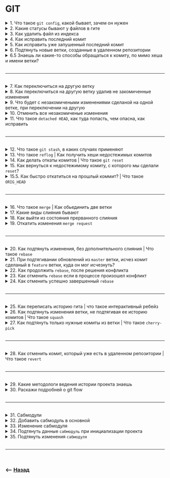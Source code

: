 # GIT

<details>
<summary> 1. Что такое <code>git config</code>, какой бывает, зачем он нужен</summary>

![illustration](https://raw.githubusercontent.com/webster6667/documentation/master/documentation-data/illustrations/dd-up.svg)

🔹 Файл конфигурации, из которого `git` берет дополнительную информацию  
&emsp;&emsp; 🎯 Алиасы  
&emsp;&emsp; 🎯 Игноры  
&emsp;&emsp; 🎯 Данные автора  
&emsp;&emsp; 🎯 Формат логов  
&emsp;&emsp; 🎯 Редактор  


🔹 Бывают трех видов  
&emsp;&emsp; 🎯 `--system` на всех пользователей `PC`  
&emsp;&emsp; 🎯 `--global` на конкретного пользователя `PC`  
&emsp;&emsp; 🎯 `--local` на каждый проект  
&emsp;&emsp; 🛑 Инклудят друг друга от `--system` до `--local`    

<details>
<summary> 🧠 Образ для заучивания</summary>

---

Алисы игнорируют данные автора для редактора в системе глобальной локализации   

---

</details>

![illustration](https://raw.githubusercontent.com/webster6667/documentation/master/documentation-data/illustrations/dd-down.svg)

</details>

<details>
<summary>2. Какие статусы бывают у файлов в гите</summary>

![illustration](https://raw.githubusercontent.com/webster6667/documentation/master/documentation-data/illustrations/dd-up.svg)

🔹 `Untracked`  
&emsp;&emsp; 👆 Файл не отслеживаеться гитом при любых манипуляциях с репозиторием

🔹 `Stage for commit`  
&emsp;&emsp; 👆 Либо `Untracked` добавленный в `WorkDirectory`, либо файл уже лежащий в репозитории, но измененный (`modified`)

🔹 `Comited`  
&emsp;&emsp; 👆 Уже закомиченные файлы


![illustration](https://raw.githubusercontent.com/webster6667/documentation/master/documentation-data/illustrations/dd-down.svg)

</details>

<details>
<summary>3. Как удалить файл из индекса</summary>

![illustration](https://raw.githubusercontent.com/webster6667/documentation/master/documentation-data/illustrations/dd-up.svg)

🔹 `git rm <filename>`

&emsp;&emsp; 🎯 Флаг `--cached`, удалит файл из гита но оставит локально    

&emsp;&emsp; 🎯 Флаг `--f`, удалит файл полностью

![illustration](https://raw.githubusercontent.com/webster6667/documentation/master/documentation-data/illustrations/dd-down.svg)

</details>

<details>
<summary> 4. Как исправить последний комит</summary>

![illustration](https://raw.githubusercontent.com/webster6667/documentation/master/documentation-data/illustrations/dd-up.svg)

```shell
git commit --amend -m "commit message"
```

![illustration](https://raw.githubusercontent.com/webster6667/documentation/master/documentation-data/illustrations/dd-down.svg)

</details>

<details>
<summary> 5. Как исправить уже запушенный последний комит</summary>

![illustration](https://raw.githubusercontent.com/webster6667/documentation/master/documentation-data/illustrations/dd-up.svg)

🎯 Если ветка изолированна    
```shell
git commit --amend -m "commitMessage"
git push --force origin master
```

🎯 Если ветка уже используеться другими разработчиками  
&emsp;&emsp; 👆 Добавить новый комит с исправлениями, и сделать `squash`   


![illustration](https://raw.githubusercontent.com/webster6667/documentation/master/documentation-data/illustrations/dd-down.svg)

</details>

<details>
<summary> 6. Подтянуть новые ветки, созданные в удаленном репозитории </summary>

![illustration](https://raw.githubusercontent.com/webster6667/documentation/master/documentation-data/illustrations/dd-up.svg)

```shell
git fetch
```

![illustration](https://raw.githubusercontent.com/webster6667/documentation/master/documentation-data/illustrations/dd-down.svg)

</details>

<details>
<summary> 6.5 Знаешь ли какие-то способы обращаться к комиту, по мимо хеша и имени ветки?</summary>

![illustration](https://raw.githubusercontent.com/webster6667/documentation/master/documentation-data/illustrations/dd-up.svg)

🎯 `@`    
&emsp;&emsp; 👆 Сокращение от `HEAD`

🎯 `~`    
&emsp;&emsp; 👆 Указывает на один коммит назад от `HEAD`


<br>

```shell
git show @~2 index.html
```
👆 Покажет изменения сделанные 2 комита назад от `HEAD`

![illustration](https://raw.githubusercontent.com/webster6667/documentation/master/documentation-data/illustrations/dd-down.svg)

</details>

<br>

---

<br>

<details>
<summary>7. Как переключиться на другую ветку</summary>

![illustration](https://raw.githubusercontent.com/webster6667/documentation/master/documentation-data/illustrations/dd-up.svg)

```shell
git checkout branch
```

![illustration](https://raw.githubusercontent.com/webster6667/documentation/master/documentation-data/illustrations/dd-down.svg)

</details>

<details>
<summary>8. Как переключиться на другую ветку удалив не закомиченные изменения</summary>

![illustration](https://raw.githubusercontent.com/webster6667/documentation/master/documentation-data/illustrations/dd-up.svg)

```shell
git checkout -f master
```

![illustration](https://raw.githubusercontent.com/webster6667/documentation/master/documentation-data/illustrations/dd-down.svg)

</details>

<details>
<summary>9. Что будет с незакомичеными изменениями сделаной на одной ветке, при переключении на другую</summary>

![illustration](https://raw.githubusercontent.com/webster6667/documentation/master/documentation-data/illustrations/dd-up.svg)

🔹 `untracked` так и остануться в проекте  

🔹 `modified`

&emsp;&emsp; 🎯 Если до измененный файл идентичен на обеих ветках, то изменения перенесуться, так же в состоянии `modified`  

&emsp;&emsp; 🎯 Если файл из `HEAD` до изменения и файл на переключаемой ветке не идентичны, переключения без `checkout -f branchName` не произойдет    

&emsp;&emsp;&emsp;&emsp; 🛑 `checkout -f branchName` переключит проект в состояние указанной ветки, стерев все незакомиченные `modified` изменения, `untracked` удалены не будут 


![illustration](https://raw.githubusercontent.com/webster6667/documentation/master/documentation-data/illustrations/dd-down.svg)

</details>

<details>
<summary> 10. Отменить все незакомиченые изменения</summary>

![illustration](https://raw.githubusercontent.com/webster6667/documentation/master/documentation-data/illustrations/dd-up.svg)

```shell
git checkout -f
```
👆 Перезапишет все файлы в состояния из `HEAD` ветки, удалив незакомиченные изменения

---

```shell
git stash save 'stashName' 
```
👆 Скинет все незакомиченные изменения в буфер 

![illustration](https://raw.githubusercontent.com/webster6667/documentation/master/documentation-data/illustrations/dd-down.svg)

</details>

<details>
<summary> 11. Что такое <code>detached HEAD</code>, как туда попасть, чем опасна, как исправить</summary>

![illustration](https://raw.githubusercontent.com/webster6667/documentation/master/documentation-data/illustrations/dd-up.svg)

👆 `detached HEAD`, состояние когда репозиторий смотрит не на ветку, а просто на комит, не закрепленный вершиной ветки

<details>
<summary> <sup>⭐</sup>❓ Как туда попасть?</summary>

---

Можно попасть туда выполнив `git checkout 'commitHash'`

---

</details>

<details>
<summary> <sup>⭐</sup>❓ Чем опасно?</summary>

---

🎯 При смене ветки, легко потерять хеш своего комита  
🎯 При смене ветки, через некоторое время недостижимые комиты удаляються

---

</details>

<details>
<summary> <sup>⭐</sup>❓ Как исправить?</summary>

---

💊 Если в состоянии `отделенный HEAD` были сделаны коммиты, то это можно исправить выполнив следующие действия: 

&emsp;&emsp; 🎯 Записать список комитов сделанных в `detached HEAD`, `git log`    
&emsp;&emsp; 🎯 Создать и переключиться на новую ветку `git checkout -b 'branchName'`   
&emsp;&emsp; 🎯 Перетащить коммиты сделанные в `detached HEAD` в новую ветку при помощи `git cherry-pick 'commitHash'`   

---

</details> 


![illustration](https://raw.githubusercontent.com/webster6667/documentation/master/documentation-data/illustrations/dd-down.svg)

</details>

<br>

---

<br>


<details>
<summary> 12. Что такое <code>git stash</code>, в каких случаях применяют </summary>

![illustration](https://raw.githubusercontent.com/webster6667/documentation/master/documentation-data/illustrations/dd-up.svg)


```shell
git stash save 'stashName'
```


👆 `stash` буфер обмена в `git`, который применяют в следующих случаях:  
  
&emsp;&emsp; 🎯 Наработки в достаточно сыром виде для комита, но нужно срочно переключиться на другую задачу, и не потерять наработки     

&emsp;&emsp; 🎯 Перетянуть не закомиченые наработки на другую ветку

<br>

📗 `-u` закинет в `stash` `untracked` файлы 


![illustration](https://raw.githubusercontent.com/webster6667/documentation/master/documentation-data/illustrations/dd-down.svg)

</details>

<details>
<summary> 13. Что такое <code>reflog</code> | Как получить хеши недостежимых комитов</summary>

![illustration](https://raw.githubusercontent.com/webster6667/documentation/master/documentation-data/illustrations/dd-up.svg)

```shell
git reflog --oneline
```
👆 Более детальная локальная история операций между ветками и комитами, где можно найти хеши недостижимых комитов   


![illustration](https://raw.githubusercontent.com/webster6667/documentation/master/documentation-data/illustrations/dd-down.svg)

</details>

<details>
<summary> 14. Как делать откаты комитов | Что такое <code>git reset</code></summary>

![illustration](https://raw.githubusercontent.com/webster6667/documentation/master/documentation-data/illustrations/dd-up.svg)

```shell
git reset --'mod' 'commitHash'
```
👆🏽 Команда которая переносит вершину ветки, на узказанный коммит, переводя файлы которые отличаються между переключаемыми комитами в состояния зависящае от указанного флага   


![illustration](img/stage.png)

🔹 `--soft`  
&emsp;&emsp; 👆 Переносит вершину ветки на указанный коммит, переводя отличающиейся файлы в состояние `stage area`, включая не закомиченные

🔹 `--mixed`  
&emsp;&emsp; 👆 Переносит вершину ветки на указанный коммит, переводя отличающиейся файлы в состояние `work dirrectory`, но не добавленно в `stage area`, включая не закомиченные

🔹 `--hard`  
&emsp;&emsp; 👆 Переносит вершину ветки на указанный коммит, не цепляя с собой никаких данных из уходящего комита      
&emsp;&emsp;&emsp;&emsp; 🛑 Все незакомиченные данные будут стерты

🔹 `--keep`  
&emsp;&emsp; 👆 Переносит вершину ветки на указанный коммит, переводя только незакомиченные данный в `workDirectory`, но добавленно в `stage area`        
&emsp;&emsp;&emsp;&emsp; 👆 Аналогична команде `--hard`, но может быть полезно когда важно не потерять не закомиченные данные, или просто примерять не закомиченные данные на указанный комит

![illustration](https://raw.githubusercontent.com/webster6667/documentation/master/documentation-data/illustrations/dd-down.svg)

</details>

<details>
<summary> 15. Как вернуться к недостежимому комиту, с которого мы сделали <code>reset</code>?</summary>

![illustration](https://raw.githubusercontent.com/webster6667/documentation/master/documentation-data/illustrations/dd-up.svg)

🎯 Получаем `id` `HEAD` комита - `45a4a19`
```
git log
```    
![illustration](img/log.png)

---

🎯 Ищем в `reflog` операцию `reset` операцию перехода на комит `45a4a19`
```shell
git reflog --oneline
```
![illustration](img/ref-log-screen.png)

---

🎯 Копируем комит лежащий до `reset` операции - `0a6ea57 HEAD@{1}`   

🎯 Делаем `reset` на него    
```shell
git reset --keep @{1}
```

![illustration](https://raw.githubusercontent.com/webster6667/documentation/master/documentation-data/illustrations/dd-down.svg)

</details>

<details>
<summary> 15.5. Как быстро откатиться на прошлый коммит? | Что такое <code>ORIG_HEAD</code> </summary>

![illustration](https://raw.githubusercontent.com/webster6667/documentation/master/documentation-data/illustrations/dd-up.svg)

```
git reset --hard ORIG_HEAD
```

![illustration](https://raw.githubusercontent.com/webster6667/documentation/master/documentation-data/illustrations/dd-down.svg)

</details>

<br>

---

<br>

<details>
<summary> 16. Что такое <code>merge</code> | Как обьединить две ветки</summary>

![illustration](https://raw.githubusercontent.com/webster6667/documentation/master/documentation-data/illustrations/dd-up.svg)

```shell
git merge feature
```
👆 Обьединение двух веток

![illustration](https://raw.githubusercontent.com/webster6667/documentation/master/documentation-data/illustrations/dd-down.svg)

</details>

<details>
<summary>17. Какие виды слияния бывают</summary>

![illustration](https://raw.githubusercontent.com/webster6667/documentation/master/documentation-data/illustrations/dd-up.svg)

🎯 `fast-forward` - перемотка      
&emsp;&emsp; 👆 Быстрое слияние, при помощи перемотки вершины `master` ветки, к вершине `feature`    
&emsp;&emsp; 🛑 Возможна только в том случаи, если в ветку `master`, больше не делали комитов, с тех пор как от нее была создана `feature`   
  
🎯 `Истиное слияние`      
&emsp;&emsp; 👆 Создание нового комита, для слияние двух веток   
  


![illustration](https://raw.githubusercontent.com/webster6667/documentation/master/documentation-data/illustrations/dd-down.svg)

</details>

<details>
<summary> 18. Как выйти из состояния прерванного слияния</summary>

![illustration](https://raw.githubusercontent.com/webster6667/documentation/master/documentation-data/illustrations/dd-up.svg)

🎯 `git reset --hard`   
&emsp;&emsp; 👆 Откинет на состояние ветки, до попытки слияни, но сотрет все незакомиченные изменения в `workDirectory`

🎯 `git reset --merge`   
&emsp;&emsp; 👆 Откинет на состояние ветки, до попытки слияни, но сохранит все незакомиченные изменения, которые не учавствовали в слиянии

🛑 Лучше сделать комит перед мерджем, так как при откате можно запутаться, а лишний коммит потом засквошить

![illustration](https://raw.githubusercontent.com/webster6667/documentation/master/documentation-data/illustrations/dd-down.svg)

</details>

<details>
<summary> 19. Откатить изменения <code>merge request</code></summary>

![illustration](https://raw.githubusercontent.com/webster6667/documentation/master/documentation-data/illustrations/dd-up.svg)

```shell
git reset --hard 'comitHashBeforeMergeRequestOnBranch'
```
👆 Переключиться на комит до комита слияния

![illustration](https://raw.githubusercontent.com/webster6667/documentation/master/documentation-data/illustrations/dd-down.svg)

</details>

<br>

---

<br>

<details>
<summary> 20. Как подтянуть изменения, без дополнительного слияния | Что такое <code>rebase</code></summary>

![illustration](https://raw.githubusercontent.com/webster6667/documentation/master/documentation-data/illustrations/dd-up.svg)

👆 Слияние веток, без дополнительного коммита слияния, путем набрасывания комитов ветки `feature`, над вершиной ветки `master`, с последующим смещением указателя вершины `feature` на самый последний коммит наброшенный над `master`

&emsp;&emsp; 🎯 Комит который делает идентичные изменения в `feauter` и `master`, будет пропущен при накидывание поверх `master`

&emsp;&emsp; 🎯 `rebase` накидывая комиты на `master` меняет хеши всех комитов из `feature`

&emsp;&emsp; 🎯 С `rebase` без `reflog` невозможно отследить когда были подтянуты изменения из `master`

&emsp;&emsp; 🎯 `rebase` лучше всего использовать только когда работаешь один над `feature` веткой

![illustration](https://raw.githubusercontent.com/webster6667/documentation/master/documentation-data/illustrations/dd-down.svg)

</details>

<details>
<summary> 21. При подтягивании обновлений из <code>master</code> ветки, исчез комит сделаный в <code>feature</code> ветки, куда он мог исчезнуть?</summary>

![illustration](https://raw.githubusercontent.com/webster6667/documentation/master/documentation-data/illustrations/dd-up.svg)

&emsp;&emsp; 👆 Комит не исчез, а просто небыл добавлен при перебазировании, так как идентичные изменения уже были в истории `master`     
&emsp;&emsp;&emsp;&emsp; 🎯 Комит который делает идентичные изменения в `feauter` и `master`, будет пропущен при накидывание поверх `master`

![illustration](https://raw.githubusercontent.com/webster6667/documentation/master/documentation-data/illustrations/dd-down.svg)

</details>

<details>
<summary> 22. Как продолжить <code>rebase</code>, после решения конфликта</summary>

![illustration](https://raw.githubusercontent.com/webster6667/documentation/master/documentation-data/illustrations/dd-up.svg)

```shell
git add .
git rebase --continue
```
🎯 Добавить новые изменения после решения конфликта в `stage area`      
🎯 Продолжить перебазирования с новыми изменениями

![illustration](https://raw.githubusercontent.com/webster6667/documentation/master/documentation-data/illustrations/dd-down.svg)

</details>

<details>
<summary> 23. Как отменить <code>rebase</code> если в процессе произошел конфликт</summary>

![illustration](https://raw.githubusercontent.com/webster6667/documentation/master/documentation-data/illustrations/dd-up.svg)

```shell
git rebase --abort
```
👆 Если в процессе перебазирования произойдет конфликт, слияние остановиться, и проект останеться в состоянии `отделенный HEAD`

<br>

❗ `git reset --hard` как в отмене обычно `merge request` неподходит   
&emsp;&emsp; 👆 Так как не откатит `HEAD` из `detached HEAD` обратно на старую вершину `feature`


![illustration](https://raw.githubusercontent.com/webster6667/documentation/master/documentation-data/illustrations/dd-down.svg)

</details>

<details>
<summary> 24. Как отменить успешно завершенный <code>rebase</code></summary>

![illustration](https://raw.githubusercontent.com/webster6667/documentation/master/documentation-data/illustrations/dd-up.svg)

🔹 Взять хеш комита из константы, куда сохряняеться хеш комита перед `merge|reset|chechout|rebase`
```shell
git reset --hard ORIG_HEAD
```

<br>

🔹 Самый надежный способ это найти в `reflog` комит с ремаркой `rebase(start)`, и взять хеш комита лежащий перед ним
![illustration](../../../git/pages/rebase/img/illustration.png)
```shell
git reset --hard c00ea36
```
&emsp;&emsp; 👆 Так как впроцессе ребейза `ORIG_HEAD` может быть переписан неправильным значением командами `merge|reset|chechout|rebase`


![illustration](https://raw.githubusercontent.com/webster6667/documentation/master/documentation-data/illustrations/dd-down.svg)

</details>

<br>

---

<br>

<details>
<summary> 25. Как переписать историю гита | что такое интерактивный ребейз</summary>

![illustration](https://raw.githubusercontent.com/webster6667/documentation/master/documentation-data/illustrations/dd-up.svg)

```shell
git rebase -i @~n # или ветка вместо @
```
👆 `n` число отображенных комитов от последнего

![illustration](../../../git/pages/interactive-rebase/img/illustration.png)

После переписывания истории нужно сделать `git push origin <branch> --force`  
&emsp;&emsp; 🛑 Важно указать идентификатор ветки в `<branch>`, иначе запушатся все локальные ветки `origin`

![illustration](https://raw.githubusercontent.com/webster6667/documentation/master/documentation-data/illustrations/dd-down.svg)

</details>

<details>
<summary> 26. Как подтянуть изменения ветки, не подтягивая ее историю комитов | Что такое <code>squash</code> </summary>

![illustration](https://raw.githubusercontent.com/webster6667/documentation/master/documentation-data/illustrations/dd-up.svg)

🔹 `squash`  

```shell
git merge --squash feature # Перетянет все изменения из feature векти в stage area
git add .
git commit -m"squash message"
```

🔹 `cherry-pick`  
```shell
git cherry-pick master..feature -n
git add .
git commit -m"commit message"
```

![illustration](https://raw.githubusercontent.com/webster6667/documentation/master/documentation-data/illustrations/dd-down.svg)

</details>

<details>
<summary> 27. Как подтянуть только нужные комиты из ветки | Что такое <code>cherry-pick</code></summary>

![illustration](https://raw.githubusercontent.com/webster6667/documentation/master/documentation-data/illustrations/dd-up.svg)

```shell
git cherry-pick 'commitHash'
```
👆 Добавить коммит `commitHash` над `HEAD` веткой

&emsp;&emsp; 🔹 `-n` флаг     
&emsp;&emsp;&emsp;&emsp; 👆 Подтянет изменения в `workDirectory`, но без комита

<br>  

```shell
git cherry-pick master..feature
```
👆 Скопировать все комиты из `feature`, которых нет в `master`

![illustration](https://raw.githubusercontent.com/webster6667/documentation/master/documentation-data/illustrations/dd-down.svg)

</details>

<br>

---

<br>

<details>
<summary> 28. Как отменить комит, который уже есть в удаленном репозитории | Что такое <code>revert</code></summary>

![illustration](https://raw.githubusercontent.com/webster6667/documentation/master/documentation-data/illustrations/dd-up.svg)

```shell
git revert 'commitHash'
```
👆 Отменение комита, наложением нового комита, стирающего выполненные действия

![illustration](https://raw.githubusercontent.com/webster6667/documentation/master/documentation-data/illustrations/dd-down.svg)

</details>

<br>

---

<br>

<details>
<summary> 29. Какие методологи ведения истории проекта знаешь</summary>

![illustration](https://raw.githubusercontent.com/webster6667/documentation/master/documentation-data/illustrations/dd-up.svg)

🔹 Релизные    
&emsp;&emsp; 🎯 Хранит в репозитории несколько версия проекта     
&emsp;&emsp; 🎯 Разработка всех фичь ведеться в master, сливая каждый пул наработок в отдельный релиз  
&emsp;&emsp; 🎯 Релизная ветка сохраняет совое состояние на момент релиза, и уже не зависит от изменений в `master`  
&emsp;&emsp; 🎯 Любые изменения релизной ветки делаються путем создания новой версии релизонй ветки     

🔹 Тематические    
&emsp;&emsp; 👆 Ведеться одна `master` ветка, куда подливаються тематические ветки `feature` и `bugfix`   

🔹 Git flow  
&emsp;&emsp; 👆 Методология обьединяющая тематическую и релизную стратегию     
  


![illustration](https://raw.githubusercontent.com/webster6667/documentation/master/documentation-data/illustrations/dd-down.svg)

</details>

<details>
<summary> 30. Раскажи подробней о git flow</summary>

![illustration](https://raw.githubusercontent.com/webster6667/documentation/master/documentation-data/illustrations/dd-up.svg)

🔹 `Main`      
&emsp;&emsp; 👆 Продакшн ветка  
  
<br>

🔹 `Develop`  
&emsp;&emsp; 👆 Хранит в себе набор всех фич и багфиксов перед релизом

<br>

🔹 `Release`  
&emsp;&emsp; 👆 Фиксирует в себе список наработок релиза, позволяя отдельно тестировать пул наработок, и не блокировать новый поток фич в `develop`

&emsp;&emsp; 🛑 После правки всех фиксов, релиз ветку сливают как в `master`, так и в `dev`  
&emsp;&emsp;&emsp;&emsp; 👆 Что бы получить фиксы из релиза в разработке

<br>

🔹 `Hotfix`    
&emsp;&emsp; 👆 Ветки для быстрого исправления продашкеша, минуя весь флоу

&emsp;&emsp; 🛑 Так же льються в `dev`   
&emsp;&emsp;&emsp;&emsp; 👆 Что бы не потерять фиксы при след релизах





![illustration](https://raw.githubusercontent.com/webster6667/documentation/master/documentation-data/illustrations/dd-down.svg)

</details>

<br>

---

<br>

<details>
<summary> 31. Сабмодули</summary>

![illustration](https://raw.githubusercontent.com/webster6667/documentation/master/documentation-data/illustrations/dd-up.svg)

👆 Вложенные репозитории внутри основного

![illustration](https://raw.githubusercontent.com/webster6667/documentation/master/documentation-data/illustrations/dd-down.svg)

</details>

<details>
<summary> 32. Добавить сабмодуль в основной</summary>

![illustration](https://raw.githubusercontent.com/webster6667/documentation/master/documentation-data/illustrations/dd-up.svg)

```shell
git submodule add https://github.com/chaconinc/DbConnector
```

🎯 Появляеться файл `.gitmodules`, в котором храниться структура модулей

🎯 Появляеться сама папка сабмодуля

![illustration](https://raw.githubusercontent.com/webster6667/documentation/master/documentation-data/illustrations/dd-down.svg)

</details>

<details>
<summary> 33. Изменение сабмодуля</summary>

![illustration](https://raw.githubusercontent.com/webster6667/documentation/master/documentation-data/illustrations/dd-up.svg)

🎯 Переходим в папку репозитория  
🎯 Комитим  
🎯 `MR` в master  

![illustration](https://raw.githubusercontent.com/webster6667/documentation/master/documentation-data/illustrations/dd-down.svg)

</details>


<details>
<summary> 34. Подтянуть данные <code>сабмодуль</code> при инициализации проекта</summary>

![illustration](https://raw.githubusercontent.com/webster6667/documentation/master/documentation-data/illustrations/dd-up.svg)

👆 При инициализации в репо есть данные о сабмодуле, но его содержимое подтягивается отдельными командами, на подобии `npm i`

```
git submodule init
git submodule update
```

![illustration](https://raw.githubusercontent.com/webster6667/documentation/master/documentation-data/illustrations/dd-down.svg)

</details>


<details>
<summary> 35. Подтянуть изменения <code>сабмодуля</code></summary>

![illustration](https://raw.githubusercontent.com/webster6667/documentation/master/documentation-data/illustrations/dd-up.svg)

```
git submodule update --remote
```

👆 Смерджит все новые изменения в локальную папку сабмодуля


![illustration](https://raw.githubusercontent.com/webster6667/documentation/master/documentation-data/illustrations/dd-down.svg)

</details>

<br>

---


<br>

### ⟵ **<a href="../../readme.md">Назад</a>**